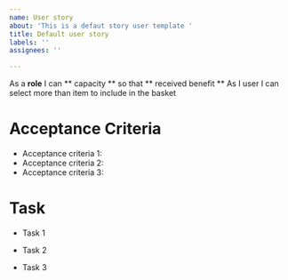 ```yaml
---
name: User story
about: 'This is a defaut story user template '
title: Default user story
labels: ''
assignees: ''

---
```


As a **role** I can ** capacity ** so that ** received benefit **
As I user I can select more than item to include in the basket 

# Acceptance Criteria 

- Acceptance criteria 1: 
- Acceptance criteria 2:
- Acceptance criteria 3:

# Task

- Task 1 

- Task 2

- Task 3

